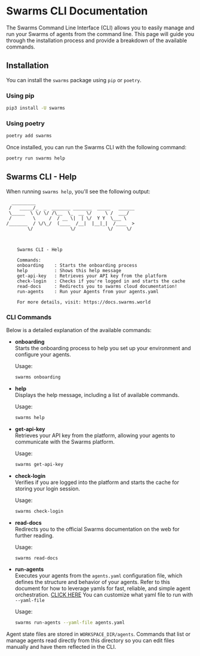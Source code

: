 # Swarms CLI Documentation

The Swarms Command Line Interface (CLI) allows you to easily manage and run your Swarms of agents from the command line. This page will guide you through the installation process and provide a breakdown of the available commands.

## Installation

You can install the `swarms` package using `pip` or `poetry`.

### Using pip

```bash
pip3 install -U swarms
```

### Using poetry

```bash
poetry add swarms
```

Once installed, you can run the Swarms CLI with the following command:

```bash
poetry run swarms help
```

## Swarms CLI - Help

When running `swarms help`, you'll see the following output:

```
  _________                                     
 /   _____/_  _  _______ _______  _____   ______
 \_____  \ \/ \/ /\__  \_  __ \/     \ /  ___/
 /        \     /  / __ \|  | \/  Y Y  \___ \ 
/_______  / \/\_/  (____  /__|  |__|_|  /____  >
        \/              \/            \/     \/ 



    Swarms CLI - Help

    Commands:
    onboarding    : Starts the onboarding process
    help          : Shows this help message
    get-api-key   : Retrieves your API key from the platform
    check-login   : Checks if you're logged in and starts the cache
    read-docs     : Redirects you to swarms cloud documentation!
    run-agents    : Run your Agents from your agents.yaml

    For more details, visit: https://docs.swarms.world
```

### CLI Commands

Below is a detailed explanation of the available commands:

- **onboarding**  
  Starts the onboarding process to help you set up your environment and configure your agents.
  
  Usage:
  ```bash
  swarms onboarding
  ```

- **help**  
  Displays the help message, including a list of available commands.

  Usage:
  ```bash
  swarms help
  ```

- **get-api-key**  
  Retrieves your API key from the platform, allowing your agents to communicate with the Swarms platform.

  Usage:
  ```bash
  swarms get-api-key
  ```

- **check-login**  
  Verifies if you are logged into the platform and starts the cache for storing your login session.

  Usage:
  ```bash
  swarms check-login
  ```

- **read-docs**  
  Redirects you to the official Swarms documentation on the web for further reading.

  Usage:
  ```bash
  swarms read-docs
  ```

- **run-agents**  
  Executes your agents from the `agents.yaml` configuration file, which defines the structure and behavior of your agents. Refer to this document for how to leverage yamls for fast, reliable, and simple agent orchestration. [CLICK HERE](https://docs.swarms.world/en/latest/swarms/agents/create_agents_yaml/) You can customize what yaml file to run with `--yaml-file`

  Usage:
  ```bash
  swarms run-agents --yaml-file agents.yaml
  ```

Agent state files are stored in `WORKSPACE_DIR/agents`. Commands that list or
manage agents read directly from this directory so you can edit files manually
and have them reflected in the CLI.
